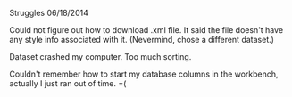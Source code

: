 Struggles 06/18/2014

Could not figure out how to download .xml file. It said the file doesn't have any style info associated with it. (Nevermind, chose a different dataset.)

Dataset crashed my computer. Too much sorting. 

Couldn't remember how to start my database columns in the workbench, actually I just ran out of time. =(